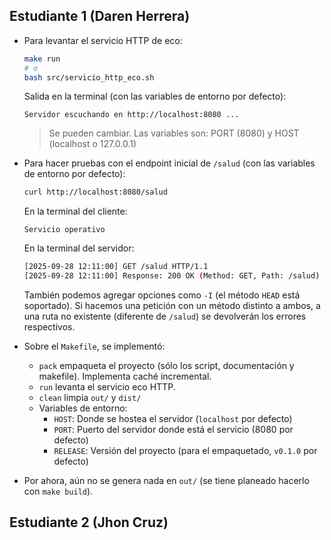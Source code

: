 ## Estudiante 1 (Daren Herrera)

- Para levantar el servicio HTTP de eco:

    ```bash
    make run
    # o
    bash src/servicio_http_eco.sh
    ```

    Salida en la terminal (con las variables de entorno por defecto):

    ```console
    Servidor escuchando en http://localhost:8080 ...
    ```

    > Se pueden cambiar. Las variables son: PORT (8080) y HOST (localhost o 127.0.0.1)

- Para hacer pruebas con el endpoint inicial de `/salud` (con las variables de entorno por defecto):

    ```bash
    curl http://localhost:8080/salud
    ```

    En la terminal del cliente:

    ```console
    Servicio operativo
    ```

    En la terminal del servidor:

    ```bash
    [2025-09-28 12:11:00] GET /salud HTTP/1.1
    [2025-09-28 12:11:00] Response: 200 OK (Method: GET, Path: /salud)
    ```

    También podemos agregar opciones como `-I` (el método `HEAD` está soportado). Si hacemos una petición con un método distinto a ambos, a una ruta no existente (diferente de `/salud`) se devolverán los errores respectivos.

- Sobre el `Makefile`, se implementó:
    - `pack` empaqueta el proyecto (sólo los script, documentación y makefile). Implementa caché incremental.
    - `run` levanta el servicio eco HTTP.
    - `clean` limpia `out/` y `dist/`
    - Variables de entorno:
        - `HOST`: Donde se hostea el servidor (`localhost` por defecto)
        - `PORT`: Puerto del servidor donde está el servicio (8080 por defecto)
        - `RELEASE`: Versión del proyecto (para el empaquetado, `v0.1.0` por defecto)

- Por ahora, aún no se genera nada en `out/` (se tiene planeado hacerlo con `make build`).

## Estudiante 2 (Jhon Cruz)